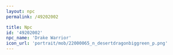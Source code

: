 ```yaml
---
layout: npc
permalink: /49202002

title: Npc
id: '49202002'
npc_name: 'Drake Warrior'
icon_url: 'portrait/mob/22000065_n_desertdragonbiggreen_p.png'
---
```

